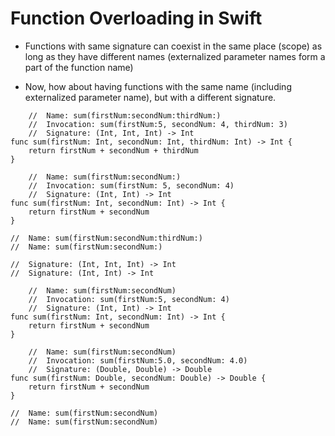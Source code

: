 # Function Overloading in Swift

-   Functions with same signature can coexist in the same place (scope) as long as they have different names (externalized parameter names form a part of the function name)

-   Now, how about having functions with the same name (including externalized parameter name), but with a different signature.

```
    //  Name: sum(firstNum:secondNum:thirdNum:)
    //  Invocation: sum(firstNum:5, secondNum: 4, thirdNum: 3)
    //  Signature: (Int, Int, Int) -> Int
func sum(firstNum: Int, secondNum: Int, thirdNum: Int) -> Int {
    return firstNum + secondNum + thirdNum
}

    //  Name: sum(firstNum:secondNum:)
    //  Invocation: sum(firstNum: 5, secondNum: 4)
    //  Signature: (Int, Int) -> Int
func sum(firstNum: Int, secondNum: Int) -> Int {
    return firstNum + secondNum
}
```

    //  Name: sum(firstNum:secondNum:thirdNum:)
    //  Name: sum(firstNum:secondNum:)

    //  Signature: (Int, Int, Int) -> Int
    //  Signature: (Int, Int) -> Int



```
    //  Name: sum(firstNum:secondNum)
    //  Invocation: sum(firstNum:5, secondNum: 4)
    //  Signature: (Int, Int) -> Int
func sum(firstNum: Int, secondNum: Int) -> Int {
    return firstNum + secondNum
}

    //  Name: sum(firstNum:secondNum)
    //  Invocation: sum(firstNum:5.0, secondNum: 4.0)
    //  Signature: (Double, Double) -> Double
func sum(firstNum: Double, secondNum: Double) -> Double {
    return firstNum + secondNum
}
```

    //  Name: sum(firstNum:secondNum)
    //  Name: sum(firstNum:secondNum)
